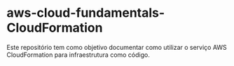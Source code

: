 # aws-cloud-fundamentals-CloudFormation
Este repositório tem como objetivo documentar como utilizar o serviço AWS CloudFormation para infraestrutura como código.
